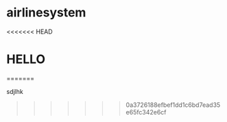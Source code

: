 # airlinesystem
<<<<<<< HEAD
# HELLO
=======

sdjlhk
>>>>>>> 0a3726188efbef1dd1c6bd7ead35e65fc342e6cf
